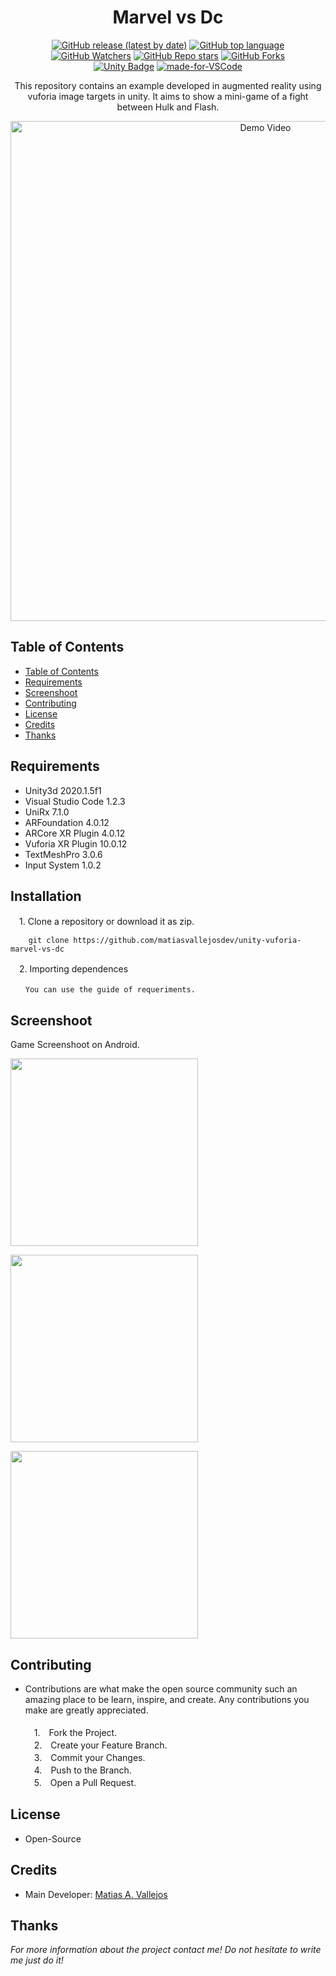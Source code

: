 <h1 align="center"> Marvel vs Dc </h1>

<div align="center">

[![GitHub release (latest by date)](https://img.shields.io/github/v/release/matiasvallejosdev/unity-vuforia-marvel-vs-dc?color=4cc51e)](https://github.com/matiasvallejosdev/unity-vuforia-marvel-vs-dc)
[![GitHub top language](https://img.shields.io/github/languages/top/matiasvallejosdev/unity-vuforia-marvel-vs-dc?color=1081c2)](https://github.com/matiasvallejosdev/matiasvallejosdev/unity-vuforia-marvel-vs-dc/search?l=c%23)
[![GitHub Watchers](https://img.shields.io/github/watchers/matiasvallejosdev/unity-vuforia-marvel-vs-dc?color=4cc51e)](https://github.com/matiasvallejosdev/matiasvallejosdev/unity-vuforia-marvel-vs-dc/watchers)
[![GitHub Repo stars](https://img.shields.io/github/stars/matiasvallejosdev/unity-vuforia-marvel-vs-dc?color=4cc51e)](https://github.com/matiasvallejosdev/unity-vuforia-marvel-vs-dc/stargazers)
[![GitHub Forks](https://img.shields.io/github/forks/matiasvallejosdev/unity-vuforia-marvel-vs-dc?color=4cc51e)](https://github.com/matiasvallejosdev/unity-vuforia-marvel-vs-dc/network/members)
<br />
[![Unity Badge](http://img.shields.io/badge/-Unity3D_2020.3.5f1-000?logo=unity&link=https://unity.com/)](https://unity.com/)
[![made-for-VSCode](https://img.shields.io/badge/Made%20for-VSCode-1f425f.svg)](https://code.visualstudio.com/)

</div>

<p align="center">
  This repository contains an example developed in augmented reality using vuforia image targets in unity. It aims to show a mini-game of a fight between Hulk and Flash.
  <br />
   <p align="center">
    <a href="https://youtu.be/BuaH3zmLtNs" rel="nofollow">
    <img src="https://github.com/matiasvallejosdev/unity-vuforia-marvel-vs-dc/blob/main/Project.Build/Screenshoot/Screenshot_game_1.png?raw=true" alt="Demo Video" width="800">
    </a>
   </p>
</p>

## Table of Contents

- [Table of Contents](#table-of-contents)
- [Requirements](#requirements)
- [Screenshoot](#screenshoot)
- [Contributing](#contributing)
- [License](#license)
- [Credits](#credits)
- [Thanks](#thanks)
  
## Requirements

* Unity3d 2020.1.5f1
* Visual Studio Code 1.2.3
* UniRx 7.1.0
* ARFoundation 4.0.12
* ARCore XR Plugin 4.0.12
* Vuforia XR Plugin 10.0.12
* TextMeshPro 3.0.6
* Input System 1.0.2
  
## Installation
　1. Clone a repository or download it as zip.
```
    git clone https://github.com/matiasvallejosdev/unity-vuforia-marvel-vs-dc
```
　2. Importing dependences
<br />
 ```
　　You can use the guide of requeriments.
 ```
## Screenshoot
Game Screenshoot on Android.
<p>
  <p>
    <a rel="nofollow">
    <img src="https://github.com/matiasvallejosdev/unity-vuforia-marvel-vs-dc/blob/main/Project.Build/Screenshoot/Screenshot_mainmenu.png?raw=true" width="300">
    </a>
  </p>
  <p>
    <a rel="nofollow">
    <img src="https://github.com/matiasvallejosdev/unity-vuforia-marvel-vs-dc/blob/main/Project.Build/Screenshoot/Screenshot_loading.png?raw=true" width="300">
    </a>
  </p>
  <p>
    <a rel="nofollow">
    <img src="https://github.com/matiasvallejosdev/unity-vuforia-marvel-vs-dc/blob/main/Project.Build/Screenshoot/Screenshot_game_1.png?raw=true" width="300">
    </a>
 </p>
</p>

## Contributing

* Contributions are what make the open source community such an amazing place to be learn, inspire, and create. Any contributions you make are greatly appreciated. <br /><br />
　1.　Fork the Project. <br />
　2.　Create your Feature Branch. <br />
　3.　Commit your Changes. <br />
　4.　Push to the Branch. <br />
　5.　Open a Pull Request. <br />

## License
* Open-Source

## Credits

- Main Developer: [Matias A. Vallejos](https://www.linkedin.com/in/matiasvallejos/)

## Thanks

_For more information about the project contact me! Do not hesitate to write me just do it!_

